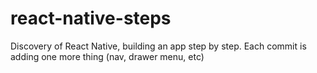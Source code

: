# react-native-steps
Discovery of React Native, building an app step by step. Each commit is adding one more thing (nav, drawer menu, etc)
